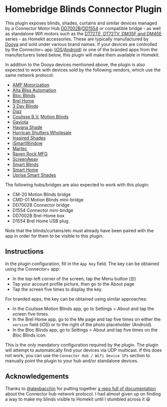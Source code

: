 
# Homebridge Blinds Connector Plugin

This plugin exposes blinds, shades, curtains and similar devices managed by a Connector Motor Hub [DD7002B](https://fccid.io/VYYDD7002B/User-Manual/User-manual-4082340)/[DD1554](https://fccid.io/VYY1554A00/Users-Manual/User-Manual-4750744) or compatible bridge - as well as standalone Wifi motors such as the [DT72TE, DT72TV, DM35F and DM45E](https://dooya.in/wi-fi-motors/) series - as Homekit accessories. These are typically manufactured by [Dooya](https://dooya.in/wi-fi-system/) and sold under various brand names. If your devices are controlled by the Connector+ app ([iOS](https://apps.apple.com/us/app/connector/id1344058317)/[Android](https://play.google.com/store/apps/details?id=com.smarthome.app.connector&gl=US)) or one of the branded apps from the manufacturers listed below, this plugin will make them available in Homekit.

In addition to the Dooya devices mentioned above, the plugin is also expected to work with devices sold by the following vendors, which use the same network protocol:

- [AMP Motorization](https://www.ampmotorization.com/)
- [Alta Bliss Automation](https://www.altawindowfashions.com/product/automation/bliss-automation/)
- [Bloc Blinds](https://www.blocblinds.com/)
- [Brel Home](https://www.brel-home.nl/)
- [3 Day Blinds](https://www.3dayblinds.com/)
- [Diaz](https://www.diaz.be/en/)
- [Coulisse B.V.](https://coulisse.com/) [Motion Blinds](https://motionblinds.com/)
- [Gaviota](https://www.gaviotagroup.com/en/)
- [Havana Shade](https://havanashade.com/)
- [Hurrican Shutters Wholesale](https://www.hurricaneshutterswholesale.com/)
- [Inspired Shades](https://www.inspired-shades.com/)
- [iSmartWindow](https://www.ismartwindow.co.nz/)
- [Martec](https://www.martec.co.nz/)
- [Raven Rock MFG](https://www.ravenrockmfg.com/)
- [ScreenAway](https://www.screenaway.com.au/)
- [Smart Blinds](https://www.smartblinds.nl/)
- [Smart Home](https://www.smart-home.hu/)
- [Uprise Smart Shades](http://uprisesmartshades.com/)

The following hubs/bridges are also expected to work with this plugin:

- CM-20 Motion Blinds bridge
- CMD-01 Motion Blinds mini-bridge
- DD7002B Connector bridge
- D1554 Connector mini-bridge
- DD7002B Brel-Home box
- D1554 Brel Home USB plug

Note that the blinds/curtains/etc must already have been paired with the app in order for them to be visible to this plugin.

## Instructions

In the plugin configuration, fill in the `App Key` field. The key can be obtained using the Connector+ app:
- In the top-left corner of the screen, tap the Menu button (☰)
- Tap your account profile picture, then go to the About page
- Tap the screen five times to display the key.

For branded apps, the key can be obtained using similar approaches:

- In the Coulisse Motion Blinds app, go to Settings > About and tap the screen five times.
- In the Brel Home app, go to the Me page and tap five times on either the `version` field (iOS) or to the right of the photo placeholder (Android).
- In the Bloc Blinds app, go to Settings > About and tap five times on the Bloc Blinds icon.

This is the only mandatory configuration required by the plugin. The plugin will attempt to automatically find your devices via UDP multicast. If this does not work, you can use the `Connector Hub / Wifi Device IPs` section to manually point the plugin to your hub and/or standalone devices.

## Acknowledgements

Thanks to [@alexbacchin](https://github.com/alexbacchin) for putting together [a repo full of documentation](https://github.com/alexbacchin/ConnectorBridge) about the Connector hub network protocol. I had almost given up on finding a way to make my blinds visible to Homekit until I stumbled across it :smiley:
